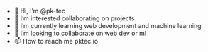 - 👋 Hi, I’m @pk-tec
- 👀 I’m interested collaborating on projects
- 🌱 I’m currently learning web development and machine learning
- 💞️ I’m looking to collaborate on web dev or ml
- 📫 How to reach me pktec.io

<!---
pk-tec/pk-tec is a ✨ special ✨ repository because its `README.md` (this file) appears on your GitHub profile.
You can click the Preview link to take a look at your changes.
--->
